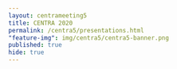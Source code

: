 ```yaml
---
layout: centrameeting5
title: CENTRA 2020
permalink: /centra5/presentations.html
"feature-img": img/centra5/centra5-banner.png
published: true
hide: true
---
```



###

